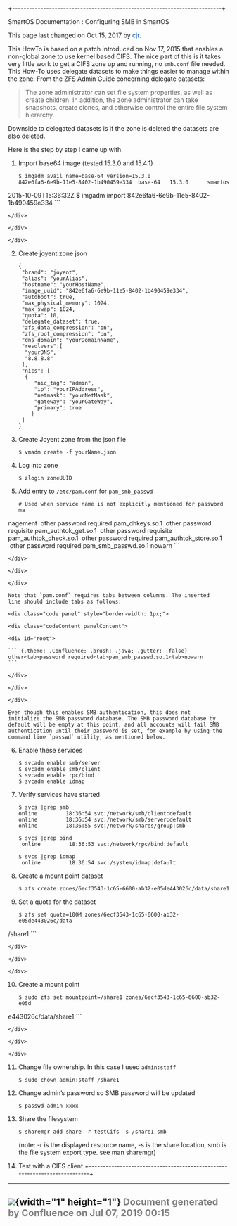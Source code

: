+--------------------------------------------------------------------------+
<div class="pageheader">

<span class="pagetitle"> SmartOS Documentation : Configuring SMB in
SmartOS </span>

</div>

<div class="pagesubheading">

This page last changed on Oct 15, 2017 by
<font color="#0050B2">cjr</font>.

</div>

This HowTo is based on a patch introduced on Nov 17, 2015 that enables a
non-global zone to use kernel based CIFS. The nice part of this is it
takes very little work to get a CIFS zone up and running, no `smb.conf`
file needed. This How-To uses delegate datasets to make things easier to
manage within the zone. From the ZFS Admin Guide concerning delegate
datasets:

> The zone administrator can set file system properties, as well as
> create children. In addition, the zone administrator can take
> snapshots, create clones, and otherwise control the entire file system
> hierarchy.

Downside to delegated datasets is if the zone is deleted the datasets
are also deleted.

Here is the step by step I came up with.

1.  Import base64 image (tested 15.3.0 and 15.4.1)
    <div class="code panel" style="border-width: 1px;">

    <div class="codeContent panelContent">

    <div id="root">

    ``` {.theme: .Confluence; .brush: .java; .gutter: .false}
    $ imgadm avail name=base-64 version=15.3.0
    842e6fa6-6e9b-11e5-8402-1b490459e334  base-64   15.3.0      smartos
 2015-10-09T15:36:32Z
    $ imgadm import 842e6fa6-6e9b-11e5-8402-1b490459e334
    ```

    </div>

    </div>

    </div>

2.  Create joyent zone json
    <div class="code panel" style="border-width: 1px;">

    <div class="codeContent panelContent">

    <div id="root">

    ``` {.theme: .Confluence; .brush: .java; .gutter: .false}
    {
     "brand": "joyent",
     "alias": "yourAlias",
     "hostname": "yourHostName",
     "image_uuid": "842e6fa6-6e9b-11e5-8402-1b490459e334",
     "autoboot": true,
     "max_physical_memory": 1024,
     "max_swap": 1024,
     "quota": 10,
     "delegate_dataset": true,
     "zfs_data_compression": "on",
     "zfs_root_compression": "on",
     "dns_domain": "yourDomainName",
     "resolvers":[
      "yourDNS",
      "8.8.8.8"
     ],
     "nics": [
      {
         "nic_tag": "admin",
         "ip": "yourIPAddress",
         "netmask": "yourNetMask",
         "gateway": "yourGateWay",
         "primary": true
        }
     ]
    }
    ```

    </div>

    </div>

    </div>

3.  Create Joyent zone from the json file
    <div class="code panel" style="border-width: 1px;">

    <div class="codeContent panelContent">

    <div id="root">

    ``` {.theme: .Confluence; .brush: .java; .gutter: .false}
    $ vmadm create -f yourName.json
    ```

    </div>

    </div>

    </div>

4.  Log into zone
    <div class="code panel" style="border-width: 1px;">

    <div class="codeContent panelContent">

    <div id="root">

    ``` {.theme: .Confluence; .brush: .java; .gutter: .false}
    $ zlogin zoneUUID
    ```

    </div>

    </div>

    </div>

5.  Add entry to `/etc/pam.conf` for `pam_smb_passwd`

    <div class="code panel" style="border-width: 1px;">

    <div class="codeContent panelContent">

    <div id="root">

    ``` {.theme: .Confluence; .brush: .java; .gutter: .false}
    # Used when service name is not explicitly mentioned for password ma
nagement
      other   password required       pam_dhkeys.so.1
      other   password requisite      pam_authtok_get.so.1
      other   password requisite      pam_authtok_check.so.1
      other   password required       pam_authtok_store.so.1
      other   password required       pam_smb_passwd.so.1     nowarn
    ```

    </div>

    </div>

    </div>

    Note that `pam.conf` requires tabs between columns. The inserted
    line should include tabs as follows:

    <div class="code panel" style="border-width: 1px;">

    <div class="codeContent panelContent">

    <div id="root">

    ``` {.theme: .Confluence; .brush: .java; .gutter: .false}
    other<tab>password required<tab>pam_smb_passwd.so.1<tab>nowarn
    ```

    </div>

    </div>

    </div>

    Even though this enables SMB authentication, this does not
    initialize the SMB password database. The SMB password database by
    default will be empty at this point, and all accounts will fail SMB
    authentication until their password is set, for example by using the
    command line `passwd` utility, as mentioned below.

6.  Enable these services
    <div class="code panel" style="border-width: 1px;">

    <div class="codeContent panelContent">

    <div id="root">

    ``` {.theme: .Confluence; .brush: .java; .gutter: .false}
    $ svcadm enable smb/server
    $ svcadm enable smb/client
    $ svcadm enable rpc/bind
    $ svcadm enable idmap
    ```

    </div>

    </div>

    </div>

7.  Verify services have started
    <div class="code panel" style="border-width: 1px;">

    <div class="codeContent panelContent">

    <div id="root">

    ``` {.theme: .Confluence; .brush: .java; .gutter: .false}
    $ svcs |grep smb
    online         18:36:54 svc:/network/smb/client:default
    online         18:36:54 svc:/network/smb/server:default
    online         18:36:55 svc:/network/shares/group:smb

    $ svcs |grep bind
     online         18:36:53 svc:/network/rpc/bind:default

    $ svcs |grep idmap
     online         18:36:54 svc:/system/idmap:default
    ```

    </div>

    </div>

    </div>

8.  Create a mount point dataset
    <div class="code panel" style="border-width: 1px;">

    <div class="codeContent panelContent">

    <div id="root">

    ``` {.theme: .Confluence; .brush: .java; .gutter: .false}
    $ zfs create zones/6ecf3543-1c65-6600-ab32-e05de443026c/data/share1
    ```

    </div>

    </div>

    </div>

9.  Set a quota for the dataset
    <div class="code panel" style="border-width: 1px;">

    <div class="codeContent panelContent">

    <div id="root">

    ``` {.theme: .Confluence; .brush: .java; .gutter: .false}
    $ zfs set quota=100M zones/6ecf3543-1c65-6600-ab32-e05de443026c/data
/share1
    ```

    </div>

    </div>

    </div>

10. Create a mount point
    <div class="code panel" style="border-width: 1px;">

    <div class="codeContent panelContent">

    <div id="root">

    ``` {.theme: .Confluence; .brush: .java; .gutter: .false}
    $ sudo zfs set mountpoint=/share1 zones/6ecf3543-1c65-6600-ab32-e05d
e443026c/data/share1
    ```

    </div>

    </div>

    </div>

11. Change file ownership. In this case I used `admin:staff`
    <div class="code panel" style="border-width: 1px;">

    <div class="codeContent panelContent">

    <div id="root">

    ``` {.theme: .Confluence; .brush: .java; .gutter: .false}
    $ sudo chown admin:staff /share1
    ```

    </div>

    </div>

    </div>

12. Change admin’s password so SMB password will be updated
    <div class="code panel" style="border-width: 1px;">

    <div class="codeContent panelContent">

    <div id="root">

    ``` {.theme: .Confluence; .brush: .java; .gutter: .false}
    $ passwd admin xxxx
    ```

    </div>

    </div>

    </div>

13. Share the filesystem

    <div class="code panel" style="border-width: 1px;">

    <div class="codeContent panelContent">

    <div id="root">

    ``` {.theme: .Confluence; .brush: .java; .gutter: .false}
    $ sharemgr add-share -r testCifs -s /share1 smb
    ```

    </div>

    </div>

    </div>

    (note: -r is the displayed resource name, -s is the share location,
    smb is the file system export type. see man sharemgr)

14. Test with a CIFS client
+--------------------------------------------------------------------------+

  ----------------------------------------------------------------------------------
  ![](images/border/spacer.gif){width="1" height="1"}
  <font color="grey">Document generated by Confluence on Jul 07, 2019 00:15</font>
  ----------------------------------------------------------------------------------


